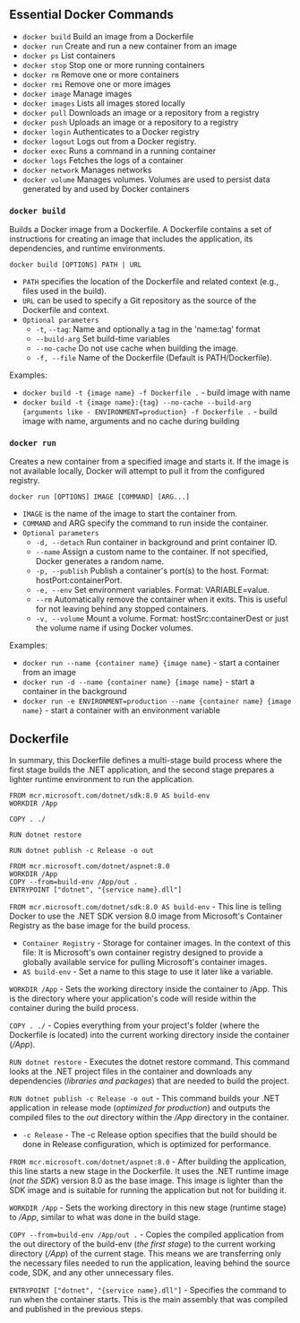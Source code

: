 
## Essential Docker Commands
 - `docker build` Build an image from a Dockerfile
 - `docker run` Create and run a new container from an image
 - `docker ps` List containers
 - `docker stop` Stop one or more running containers
 - `docker rm` Remove one or more containers
 - `docker rmi` Remove one or more images
 - `docker image` Manage images
  - `docker images` Lists all images stored locally
 - `docker pull` Downloads an image or a repository from a registry
 - `docker push` Uploads an image or a repository to a registry
 - `docker login` Authenticates to a Docker registry
 - `docker logout` Logs out from a Docker registry.
 - `docker exec` Runs a command in a running container
 - `docker logs` Fetches the logs of a container
 - `docker network` Manages networks
 - `docker volume` Manages volumes. Volumes are used to persist data generated by and used by Docker containers

 
 ### `docker build`
 Builds a Docker image from a Dockerfile. A Dockerfile contains a set of instructions for creating an image that includes the application, its dependencies, and runtime environments.

 `docker build [OPTIONS] PATH | URL`
  - `PATH` specifies the location of the Dockerfile and related context (e.g., files used in the build).
  - `URL` can be used to specify a Git repository as the source of the Dockerfile and context.
  - `Optional parameters`
    - `-t`, `--tag`: Name and optionally a tag in the 'name:tag' format
    - `--build-arg` Set build-time variables
    - `--no-cache` Do not use cache when building the image.
    - `-f, --file` Name of the Dockerfile (Default is PATH/Dockerfile).

Examples:
 - `docker build -t {image name} -f Dockerfile .` - build image with name
 - `docker build -t {image name}:{tag} --no-cache --build-arg {arguments like - ENVIRONMENT=production} -f Dockerfile .` - build image with name, arguments and no cache during building

### `docker run`
 Creates a new container from a specified image and starts it. If the image is not available locally, Docker will attempt to pull it from the configured registry.

 `docker run [OPTIONS] IMAGE [COMMAND] [ARG...]`
  - `IMAGE` is the name of the image to start the container from.
  - `COMMAND` and ARG specify the command to run inside the container.
  - `Optional parameters`
    - `-d, --detach` Run container in background and print container ID.
    - `--name` Assign a custom name to the container. If not specified, Docker generates a random name.
    - `-p, --publish` Publish a container's port(s) to the host. Format: hostPort:containerPort.
    - `-e, --env` Set environment variables. Format: VARIABLE=value.
    - `--rm` Automatically remove the container when it exits. This is useful for not leaving behind any stopped containers.
    - `-v, --volume` Mount a volume. Format: hostSrc:containerDest or just the volume name if using Docker volumes.

Examples:
 - `docker run --name {container name} {image name}` - start a container from an image
 - `docker run -d --name {container name} {image name}` - start a container in the background
 - `docker run -e ENVIRONMENT=production --name {container name} {image name}` - start a container with an environment variable

## Dockerfile
In summary, this Dockerfile defines a multi-stage build process where the first stage builds the .NET application, and the second stage prepares a lighter runtime environment to run the application.

```docker
FROM mcr.microsoft.com/dotnet/sdk:8.0 AS build-env
WORKDIR /App

COPY . ./

RUN dotnet restore

RUN dotnet publish -c Release -o out

FROM mcr.microsoft.com/dotnet/aspnet:8.0
WORKDIR /App
COPY --from=build-env /App/out .
ENTRYPOINT ["dotnet", "{service name}.dll"]
```

`FROM mcr.microsoft.com/dotnet/sdk:8.0 AS build-env` - This line is telling Docker to use the .NET SDK version 8.0 image from Microsoft's Container Registry as the base image for the build process.
  - `Container Registry` - Storage for container images. In the context of this file: It is Microsoft's own container registry designed to provide a globally available service for pulling Microsoft's container images.
  - `AS build-env` - Set a name to this stage to use it later like a variable.

`WORKDIR /App` - Sets the working directory inside the container to /App. This is the directory where your application's code will reside within the container during the build process.

`COPY . ./` - Copies everything from your project's folder (where the Dockerfile is located) into the current working directory inside the container (*/App*).

`RUN dotnet restore` - Executes the dotnet restore command. This command looks at the .NET project files in the container and downloads any dependencies (*libraries and packages*) that are needed to build the project.

`RUN dotnet publish -c Release -o out` - This command builds your .NET application in release mode (*optimized for production*) and outputs the compiled files to the *out* directory within the */App* directory in the container.
 - `-c Release` - The -c Release option specifies that the build should be done in Release configuration, which is optimized for performance.

`FROM mcr.microsoft.com/dotnet/aspnet:8.0` - After building the application, this line starts a new stage in the Dockerfile. It uses the .NET runtime image (*not the SDK*) version 8.0 as the base image. This image is lighter than the SDK image and is suitable for running the application but not for building it.

`WORKDIR /App` - Sets the working directory in this new stage (runtime stage) to */App*, similar to what was done in the build stage.

`COPY --from=build-env /App/out .` - Copies the compiled application from the out directory of the build-env (*the first stage*) to the current working directory (*/App*) of the current stage. This means we are transferring only the necessary files needed to run the application, leaving behind the source code, SDK, and any other unnecessary files.

`ENTRYPOINT ["dotnet", "{service name}.dll"]` - Specifies the command to run when the container starts. This is the main assembly that was compiled and published in the previous steps.
